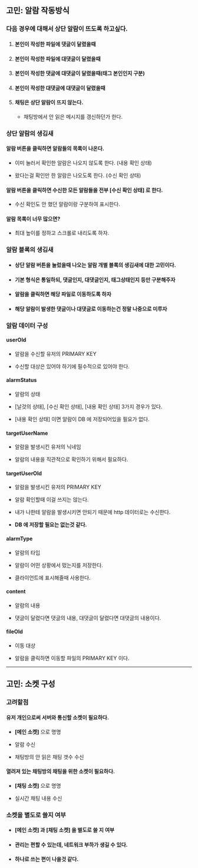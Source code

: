 <div class="block_white">

## **고민: 알람 작동방식**

<div class="block_red">

### **다음 경우에 대해서 상단 알람이 뜨도록 하고싶다.**

1. #### 본인이 작성한 파일에 댓글이 달렸을때

2. #### 본인이 작성한 파일에 대댓글이 달렸을때

3. #### 본인이 작성한 댓글에 대댓글이 달렸을때(태그 본인인지 구분)

4. #### 본인이 작성한 대댓글에 대댓글이 달렸을때

5. #### 채팅은 상단 알람이 뜨지 않는다.

    + 채팅방에서 안 읽은 메시지를 갱신하던가 한다.

</div>

<div class="block_yellow">

### **상단 알람의 생김새**

<div class="block_half_transparent">

#### **알람 버튼을 클릭하면 알람들의 목록이 나온다.**

- 이미 눌러서 확인한 알람은 나오지 않도록 한다. (내용 확인 상태)

- 왔다는걸 확인만 한 알람은 나오도록 한다. (수신 확인 상태)

</div>

<div class="block_half_transparent">

#### **알람 버튼을 클릭하면 수신한 모든 알람들을 전부 [수신 확인 상태] 로 한다.**

- 수신 확인도 안 했던 알람이랑 구분하여 표시한다.

</div>

<div class="block_half_transparent">

#### **알람 목록이 너무 많으면?**

- 최대 높이를 정하고 스크롤로 내리도록 하자.

</div>

</div>

<div class="block_green">

### **알람 블록의 생김새**

- #### 상단 알람 버튼을 눌렀을때 나오는 알람 개별 블록의 생김새에 대한 고민이다.

- #### 기본 형식은 통일하되, 댓글인지, 대댓글인지, 태그상태인지 등만 구분해주자

- #### 알람을 클릭하면 해당 파일로 이동하도록 하자

- #### 해당 알람이 발생한 댓글이나 대댓글로 이동하는건 정말 나중으로 미루자

</div>

<div class="block_blue">

### **알람 데이터 구성**

<div class="block_half_transparent">

#### **userOId** 

- 알람을 수신할 유저의 PRIMARY KEY

- 수신할 대상은 있어야 하기에 필수적으로 있어야 한다.

</div>

<div class="block_half_transparent">

#### **alarmStatus** 

- 알람의 상태

- [날것의 상태], [수신 확인 상태], [내용 확인 상태] 3가지 경우가 있다.

- [내용 확인 상태] 이면 알람이 DB 에 저장되어있을 필요가 없다.

</div>

<div class="block_half_transparent">

#### **targetUserName** 

- 알람을 발생시킨 유저의 닉네임

- 알람의 내용을 직관적으로 확인하기 위해서 필요하다.

</div>

<div class="block_half_transparent">

#### **targetUserOId** 

- 알람을 발생시킨 유저의 PRIMARY KEY

- 알람 확인할때 이걸 쓰지는 않는다.

- 내가 나한테 알람을 발생시키면 안되기 때문에 http 데이터로는 수신한다.

- **DB 에 저장할 필요는 없는것 같다.**

</div>

<div class="block_half_transparent">

#### **alarmType** 

- 알람의 타입

- 알람이 어떤 상황에서 떴는지를 저장한다.

- 클라이언트에 표시해줄때 사용한다.

</div>

<div class="block_half_transparent">

#### **content** 

- 알람의 내용

- 댓글이 달렸다면 댓글의 내용, 대댓글이 달렸다면 대댓글의 내용이다.

</div>

<div class="block_half_transparent">

#### **fileOId** 

- 이동 대상

- 알람을 클릭하면 이동할 파일의 PRIMARY KEY 이다.

</div>

</div>

</div>

------

<div class="block_grey">

## **고민: 소켓 구성**

<div class="block_red_transparent">

### **고려할점**

<div class="block_half_transparent">

#### **유저 개인으로써 서버와 통신할 소켓이 필요하다.**

- **[메인 소켓]** 으로 명명

- 알람 수신

- 채팅방의 안 읽은 채팅 갯수 수신

</div>

<div class="block_half_transparent">

#### **열려져 있는 채팅방의 채팅을 위한 소켓이 필요하다.**

- **[채팅 소켓]** 으로 명명

- 실시간 채팅 내용 수신

</div>

</div>

<div class="block_yellow_transparent">

### **소켓을 별도로 쓸지 여부**

- #### **[메인 소켓]** 과 **[채팅 소켓]** 을 별도로 쓸 지 여부

- #### 관리는 편할 수 있는데, 네트워크 부하가 생길 수 있다.

- #### 하나로 쓰는 편이 나을것 같다.

</div>

</div>